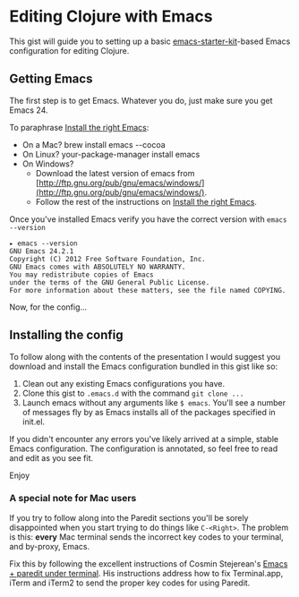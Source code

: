 # Editing Clojure with Emacs

This gist will guide you to setting up a basic [emacs-starter-kit](https://github.com/technomancy/emacs-starter-kit)-based Emacs configuration for editing Clojure.

## Getting Emacs

The first step is to get Emacs. Whatever you do, just make sure you get Emacs 24.

To paraphrase [Install the right Emacs](http://david.rothlis.net/emacs/install.html):

* On a Mac?
    brew install emacs --cocoa
* On Linux?
    your-package-manager install emacs
* On Windows?
    * Download the latest version of emacs from [http://ftp.gnu.org/pub/gnu/emacs/windows/](http://ftp.gnu.org/pub/gnu/emacs/windows/).
    * Follow the rest of the instructions on [Install the right Emacs](http://david.rothlis.net/emacs/install.html).

Once you've installed Emacs verify you have the correct version with `emacs --version`

    ▸ emacs --version                                                                                                                                                                                  
    GNU Emacs 24.2.1
    Copyright (C) 2012 Free Software Foundation, Inc.
    GNU Emacs comes with ABSOLUTELY NO WARRANTY.
    You may redistribute copies of Emacs
    under the terms of the GNU General Public License.
    For more information about these matters, see the file named COPYING.

Now, for the config...

## Installing the config

To follow along with the contents of the presentation I would suggest you download and install the Emacs configuration bundled in this gist like so:

1. Clean out any existing Emacs configurations you have.
2. Clone this gist to `.emacs.d` with the command `git clone ...`
3. Launch emacs without any arguments like `$ emacs`. You'll see a number of messages fly by as Emacs installs all of the packages specified in init.el.
 
If you didn't encounter any errors you've likely arrived at a simple, stable Emacs configuration. The configuration is annotated, so feel free to read and edit as you see fit.

Enjoy

### A special note for Mac users

If you try to follow along into the Paredit sections you'll be sorely disappointed when you start trying to do things like `C-<Right>`. The problem is this: **every** Mac terminal sends the incorrect key codes to your terminal, and by-proxy, Emacs.

Fix this by following the excellent instructions of Cosmin Stejerean's [Emacs + paredit under terminal](http://offbytwo.com/2012/01/15/emacs-plus-paredit-under-terminal.html). His instructions address how to fix Terminal.app, iTerm and iTerm2 to send the proper key codes for using Paredit.